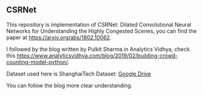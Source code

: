 ## CSRNet

This repository is implementation of CSRNet: Dilated Convolutional Neural Networks for Understanding the Highly Congested Scenes, you can find the paper at https://arxiv.org/abs/1802.10062. 

I followed by the blog written by Pulkit Sharma in Analytics Vidhya, check this https://www.analyticsvidhya.com/blog/2019/02/building-crowd-counting-model-python/. 



Dataset used here is ShanghaiTech Dataset: [Google Drive](https://drive.google.com/open?id=16dhJn7k4FWVwByRsQAEpl9lwjuV03jVI)



You can follow the blog more clear understanding.